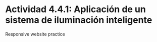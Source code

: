 # Actividad 4.4.1: Aplicación de un sistema de iluminación inteligente

Responsive website practice
